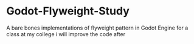# Godot-Flyweight-Study

A bare bones implementations of flyweight pattern in Godot Engine for a class at my college
i will improve the code after 
